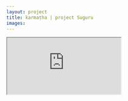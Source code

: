 ```yaml
---
layout: project
title: karmaṭha | project Suguru
images: 
---
```


<section class="content-block" id="">
  <div class="multi-lang-block">
    <div lang="en">
      <p>
      </p>
    </div>
    <div lang="nl">
    </div>
    <iframe src="https://spassvogel.github.io/retroban/"></iframe>
  </div>
</section>

